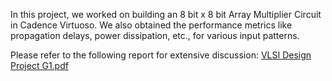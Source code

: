 In this project, we worked on building an 8 bit x 8 bit Array Multiplier Circuit in Cadence Virtuoso.
We also obtained the performance metrics like propagation delays, power dissipation, etc., for various
input patterns.

Please refer to the following report for extensive discussion: [VLSI Design Project G1.pdf](https://github.com/webisgood/Array_Multiplier_8_x_8_180nm/blob/master/VLSI%20Design%20Project%20G1.pdf)